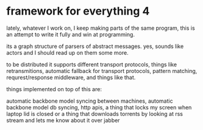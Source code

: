 framework for everything 4
==========================

lately, whatever I work on, I keep making parts of the same program, this is an attempt to write it fully and win at programming.

its a graph structure of parsers of abstract messages. 
yes, sounds like actors and I should read up on them some more.

to be distributed it supports different transport protocols, things like retransmitions, automatic fallback for transport protocols, pattern matching, requrest/response middleware, and things like that. 

things implemented on top of this are:

automatic backbone model syncing between machines, 
automatic backbone model db syncing, 
http apis, 
a thing that locks my screen when laptop lid is closed 
or a thing that downloads torrents by looking at rss stream and lets me know about it over jabber

